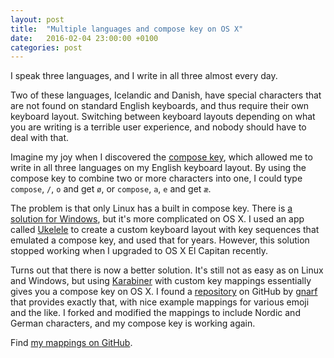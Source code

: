 ```yaml
---
layout: post
title:  "Multiple languages and compose key on OS X"
date:   2016-02-04 23:00:00 +0100
categories: post
---
```


I speak three languages, and I write in all three almost every day.

Two of these languages, Icelandic and Danish, have special characters that are not found on standard English
keyboards, and thus require their own keyboard layout. Switching between keyboard layouts depending on what you are
writing is a terrible user experience, and nobody should have to deal with that.

Imagine my joy when I discovered the [compose key][compose_key], which allowed me to write in all three languages on my
English keyboard layout. By using the compose key to combine two or more characters into one, I could type
`compose`, `/`, `o` and get `ø`, or `compose`, `a`, `e` and get `æ`.

The problem is that only Linux has a built in compose key. There is [a solution for Windows][wincompose], but it's
more complicated on OS X. I used an app called [Ukelele][ukelele] to create a custom keyboard layout with key
sequences that emulated a compose key, and used that for years. However, this solution stopped working when I upgraded
to OS X El Capitan recently.

Turns out that there is now a better solution. It's still not as easy as on Linux and Windows, but using
[Karabiner][karabiner] with custom key mappings essentially gives you a compose key on OS X. I found a
[repository][gnarf-osx-compose-key] on GitHub by [gnarf][gnarf] that provides exactly that, with nice example mappings
for various emoji and the like. I forked and modified the mappings to include Nordic and German characters, and my
compose key is working again.

Find [my mappings on GitHub][viis-osx-compose-key].


[compose_key]: https://en.wikipedia.org/wiki/Compose_key
[wincompose]: https://github.com/samhocevar/wincompose
[ukelele]: http://scripts.sil.org/ukelele
[karabiner]: https://pqrs.org/osx/karabiner/
[gnarf-osx-compose-key]: https://github.com/gnarf/osx-compose-key
[gnarf]: https://github.com/gnarf
[viis-osx-compose-key]: https://github.com/viis/osx-compose-key
